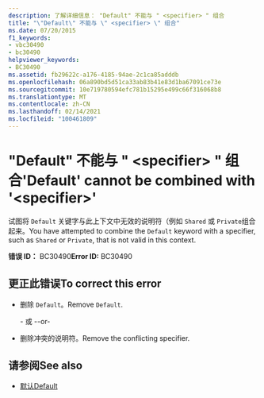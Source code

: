 ```yaml
---
description: 了解详细信息： "Default" 不能与 " <specifier> " 组合
title: "\"Default\" 不能与 \" <specifier> \" 组合"
ms.date: 07/20/2015
f1_keywords:
- vbc30490
- bc30490
helpviewer_keywords:
- BC30490
ms.assetid: fb29622c-a176-4185-94ae-2c1ca85adddb
ms.openlocfilehash: 06a890bd5d51ca33ab83b41e83d1ba67091ce73e
ms.sourcegitcommit: 10e719780594efc781b15295e499c66f316068b8
ms.translationtype: MT
ms.contentlocale: zh-CN
ms.lasthandoff: 02/14/2021
ms.locfileid: "100461809"
---
```

# <a name="default-cannot-be-combined-with-specifier"></a><span data-ttu-id="65d02-103">"Default" 不能与 " \<specifier> " 组合</span><span class="sxs-lookup"><span data-stu-id="65d02-103">'Default' cannot be combined with '\<specifier>'</span></span>

<span data-ttu-id="65d02-104">试图将 `Default` 关键字与此上下文中无效的说明符（例如 `Shared` 或 `Private`组合起来。</span><span class="sxs-lookup"><span data-stu-id="65d02-104">You have attempted to combine the `Default` keyword with a specifier, such as `Shared` or `Private`, that is not valid in this context.</span></span>  
  
 <span data-ttu-id="65d02-105">**错误 ID：** BC30490</span><span class="sxs-lookup"><span data-stu-id="65d02-105">**Error ID:** BC30490</span></span>  
  
## <a name="to-correct-this-error"></a><span data-ttu-id="65d02-106">更正此错误</span><span class="sxs-lookup"><span data-stu-id="65d02-106">To correct this error</span></span>  
  
- <span data-ttu-id="65d02-107">删除 `Default`。</span><span class="sxs-lookup"><span data-stu-id="65d02-107">Remove `Default`.</span></span>  
  
     <span data-ttu-id="65d02-108">- 或 -</span><span class="sxs-lookup"><span data-stu-id="65d02-108">-or-</span></span>  
  
- <span data-ttu-id="65d02-109">删除冲突的说明符。</span><span class="sxs-lookup"><span data-stu-id="65d02-109">Remove the conflicting specifier.</span></span>  
  
## <a name="see-also"></a><span data-ttu-id="65d02-110">请参阅</span><span class="sxs-lookup"><span data-stu-id="65d02-110">See also</span></span>

- [<span data-ttu-id="65d02-111">默认</span><span class="sxs-lookup"><span data-stu-id="65d02-111">Default</span></span>](../language-reference/modifiers/default.md)
